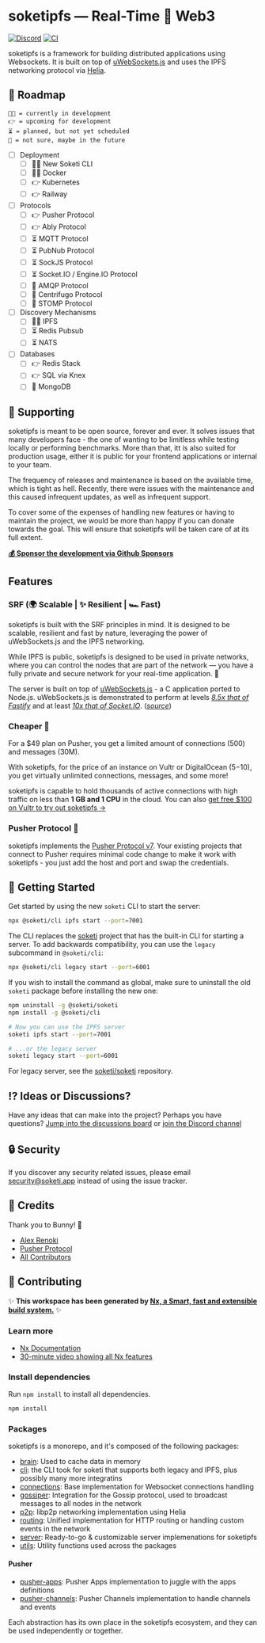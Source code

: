 # soketipfs — Real-Time 🤝 Web3

[![Discord](https://img.shields.io/discord/957380329985958038?color=%235865F2&label=Discord&logo=discord&logoColor=%23fff)](https://discord.gg/VgfKCQydjb)
[![CI](https://github.com/soketi/monorepo/actions/workflows/ci.yml/badge.svg)](https://github.com/soketi/monorepo/actions/workflows/ci.yml)

soketipfs is a framework for building distributed applications using Websockets. It is built on top of [uWebSockets.js](https://github.com/uNetworking/uWebSockets.js) and uses the IPFS networking protocol via [Helia](https://github.com/ipfs/helia).

## 🔀 Roadmap

```text
🧑‍💻 = currently in development
👉 = upcoming for development
⏳ = planned, but not yet scheduled
👀 = not sure, maybe in the future
```

- [ ] Deployment
  - [ ] 🧑‍💻 New Soketi CLI
  - [ ] 🧑‍💻 Docker
  - [ ] 👉 Kubernetes
  - [ ] 👉 Railway
- [ ] Protocols
  - [ ] 👉 Pusher Protocol
  - [ ] 👉 Ably Protocol
  - [ ] ⏳ MQTT Protocol
  - [ ] ⏳ PubNub Protocol
  - [ ] ⏳ SockJS Protocol
  - [ ] ⏳ Socket.IO / Engine.IO Protocol
  - [ ] 👀 AMQP Protocol
  - [ ] 👀 Centrifugo Protocol
  - [ ] 👀 STOMP Protocol
- [ ] Discovery Mechanisms
  - [ ] 🧑‍💻 IPFS
  - [ ] ⏳ Redis Pubsub
  - [ ] ⏳ NATS
- [ ] Databases
  - [ ] 👉 Redis Stack
  - [ ] 👉 SQL via Knex
  - [ ] 👀 MongoDB

## 🤝 Supporting

soketipfs is meant to be open source, forever and ever. It solves issues that many developers face - the one of wanting to be limitless while testing locally or performing benchmarks. More than that, itt is also suited for production usage, either it is public for your frontend applications or internal to your team.

The frequency of releases and maintenance is based on the available time, which is tight as hell. Recently, there were issues with the maintenance and this caused infrequent updates, as well as infrequent support.

To cover some of the expenses of handling new features or having to maintain the project, we would be more than happy if you can donate towards the goal. This will ensure that soketipfs will be taken care of at its full extent.

**[💰 Sponsor the development via Github Sponsors](https://github.com/sponsors/rennokki)**

## Features

### SRF (🌍 Scalable | ✨ Resilient | 🏎️ Fast)

soketipfs is built with the SRF principles in mind. It is designed to be scalable, resilient and fast by nature, leveraging the power of uWebSockets.js and the IPFS networking.

While IPFS is public, soketipfs is designed to be used in private networks, where you can control the nodes that are part of the network — you have a fully private and secure network for your real-time application. 🚀

The server is built on top of [uWebSockets.js](https://github.com/uNetworking/uWebSockets.js) - a C application ported to Node.js. uWebSockets.js is demonstrated to perform at levels [_8.5x that of Fastify_](https://alexhultman.medium.com/serving-100k-requests-second-from-a-fanless-raspberry-pi-4-over-ethernet-fdd2c2e05a1e) and at least [_10x that of Socket.IO_](https://medium.com/swlh/100k-secure-websockets-with-raspberry-pi-4-1ba5d2127a23). ([_source_](https://github.com/uNetworking/uWebSockets.js))

### Cheaper 🤑

For a $49 plan on Pusher, you get a limited amount of connections (500) and messages (30M).

With soketipfs, for the price of an instance on Vultr or DigitalOcean ($5-$10), you get virtually unlimited connections, messages, and some more!

soketipfs is capable to hold thousands of active connections with high traffic on less than **1 GB and 1 CPU** in the cloud. You can also [get free $100 on Vultr to try out soketipfs →](https://www.vultr.com/?ref=9032189-8H)

### Pusher Protocol 📡

soketipfs implements the [Pusher Protocol v7](https://pusher.com/docs/channels/library\_auth\_reference/pusher-websockets-protocol#version-7-2017-11). Your existing projects that connect to Pusher requires minimal code change to make it work with soketipfs - you just add the host and port and swap the credentials.

## 🚀 Getting Started

Get started by using the new `soketi` CLI to start the server:

```bash
npx @soketi/cli ipfs start --port=7001
```

The CLI replaces the [soketi](https://github.com/soketi/soketi) project that has the built-in CLI for starting a server. To add backwards compatibility, you can use the `legacy` subcommand in `@soketi/cli`:

```bash
npx @soketi/cli legacy start --port=6001
```

If you wish to install the command as global, make sure to uninstall the old `soketi` package before installing the new one:

```bash
npm uninstall -g @soketi/soketi
npm install -g @soketi/cli
```

```bash
# Now you can use the IPFS server
soketi ipfs start --port=7001

# ...or the legacy server
soketi legacy start --port=6001
```

For legacy server, see the [soketi/soketi](https://github.com/soketi/soketi) repository.

## ⁉ Ideas or Discussions?

Have any ideas that can make into the project? Perhaps you have questions? [Jump into the discussions board](https://github.com/soketi/monorepo/discussions) or [join the Discord channel](https://discord.gg/VgfKCQydjb)

## 🔒  Security

If you discover any security related issues, please email <security@soketi.app> instead of using the issue tracker.

## 🎉 Credits

Thank you to Bunny! 🌸

- [Alex Renoki](https://github.com/rennokki)
- [Pusher Protocol](https://pusher.com/docs/channels/library_auth_reference/pusher-websockets-protocol)
- [All Contributors](../../contributors)

## 🤝 Contributing

✨ **This workspace has been generated by [Nx, a Smart, fast and extensible build system.](https://nx.dev)** ✨

### Learn more

- [Nx Documentation](https://nx.dev)
- [30-minute video showing all Nx features](https://nx.dev/getting-started/what-is-nx)

### Install dependencies

Run `npm install` to install all dependencies.

```bash
npm install
```

### Packages

soketipfs is a monorepo, and it's composed of the following packages:

- [brain](./packages/brain): Used to cache data in memory
- [cli](./packages/cli): the CLI took for soketi that supports both legacy and IPFS, plus possibly many more integratins
- [connections](./packages/connections): Base implementation for Websocket connections handling
- [gossiper](./packages/gossiper): Integration for the Gossip protocol, used to broadcast messages to all nodes in the network
- [p2p](./packages/p2p): libp2p networking implementation using Helia
- [routing](./packages/routing): Unified implementation for HTTP routing or handling custom events in the network
- [server](./packages/server): Ready-to-go & customizable server implemenations for soketipfs
- [utils](./packages/utils): Utility functions used across the packages

#### Pusher

- [pusher-apps](./packages/pusher-apps): Pusher Apps implementation to juggle with the apps definitions
- [pusher-channels](./packages/pusher-channels): Pusher Channels implementation to handle channels and events

Each abstraction has its own place in the soketipfs ecosystem, and they can be used independently or together.
